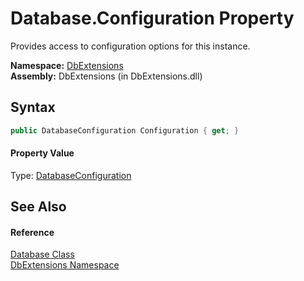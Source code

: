 Database.Configuration Property
===============================
Provides access to configuration options for this instance.

**Namespace:** [DbExtensions][1]  
**Assembly:** DbExtensions (in DbExtensions.dll)

Syntax
------

```csharp
public DatabaseConfiguration Configuration { get; }
```

#### Property Value
Type: [DatabaseConfiguration][2]

See Also
--------

#### Reference
[Database Class][3]  
[DbExtensions Namespace][1]  

[1]: ../README.md
[2]: ../DatabaseConfiguration/README.md
[3]: README.md
